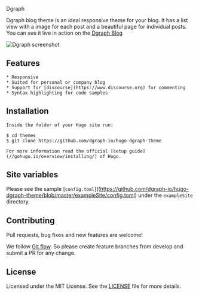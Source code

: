 Dgraph

Dgraph blog theme is an ideal responsive theme for your blog. It has a list view with a image for each post and a beautiful page for individual posts. You can see it live in action on the [Dgraph Blog](https://open.dgraph.io)

![Dgraph screenshot](imgaes/screenshot.png)

## Features

	* Responsive
	* Suited for personal or company blog
	* Support for [discourse](https://www.discourse.org) for commenting
	* Syntax highlighting for code samples

## Installation

	Inside the folder of your Hugo site run:

	$ cd themes
	$ git clone https://github.com/dgraph-io/hugo-dgraph-theme

	For more information read the official [setup guide](//gohugo.io/overview/installing/) of Hugo.

## Site variables

Please see the sample [`config.toml`]((https://github.com/dgraph-io/hugo-dgraph-theme/blob/master/exampleSite/config.toml) under the `exampleSite` directory.

## Contributing

Pull requests, bug fixes and new features are welcome!

We follow [Git flow](http://nvie.com/posts/a-successful-git-branching-model/). So please create feature branches from develop and submit a PR for any change.

## License

Licensed under the MIT License. See the [LICENSE](https://github.com/dgraph-io/hugo-dgraph-theme/blob/master/LICENSE.md) file for more details.
